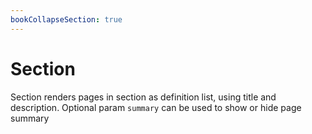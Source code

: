 ```yaml
---
bookCollapseSection: true
---
```


# Section

Section renders pages in section as definition list, using title and description. Optional param `summary` can be used to show or hide page summary


